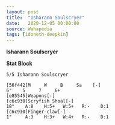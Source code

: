 ```yaml
---
layout: post
title:  "Isharann Soulscryer"
date:   2020-12-05 00:00:00
source: Wahapedia
tags: [idoneth-deepkin]
---
```


**Isharann Soulscryer**

**Stat Block**
```
5/5 Isharann Soulscryer
```

```
[56f442]M     W     B     Sa    [-]
6"    5     7     6+    
[e85545]Weapons[-]
[c6c930]Scryfish Shoal[-]
18"    A:8    H:5+   W:5+   R:-    D:1   
[c6c930]Finger-claw[-]
1"     A:3    H:3+   W:4+   R:-    D:1   
```
    